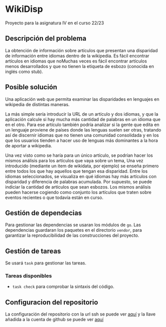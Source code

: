 # WikiDisp
Proyecto para la asignatura IV en el curso 22/23

## Descripción del problema
La obtención de información sobre artículos que presentan una disparidad de información entre idiomas dentro de la wikipedia. Es fácil encontrar artículos en idiomas que noMuchas veces es fácil encontrar artículos menos desarrollados y que no tienen la etiqueta de esbozo (conocida en inglés como stub).
## Posible solución
Una aplicación web que permita examinar las disparidades en lenguajes en wikipedia de distintas maneras.

La más simple sería introducir la URL de un artículo y dos idiomas, y que la aplicación calcule si hay mucha más cantidad de palabras en un idioma que en el otro. Para ese artículo también podría analizar si la gente que edita en un lenguaje proviene de países donde las lenguas suelen ser otras, tratando así de discernir idiomas que no tienen una comunidad consolidada y en los que los usuarios tienden a hacer uso de lenguas más dominantes a la hora de aportar a wikipedia.

Una vez visto como se haría para un único artículo, se podrían hacer los mismos análisis para los artículos que vaya sobre un tema, Una vez introducido (mediante un item de wikidata, por ejemplo) se enseña primero entre todos los que hay aquellos que tengan esa disparidad. Entre los idiomas seleccionados, se visualiza en qué idiomas hay más artículos con disparidad y diferencia de palabras acumulada. Por supuesto, se puede indiciar la cantidad de artículos que sean esbozos. Los mismos análisis pueden hacerse cogiendo como conjunto los artículos que traten sobre eventos recientes o que todavía están en curso.

## Gestión de dependecias
Para gestionar las dependencias se usaran los módulos de `go`. Las dependencias guardaran los paquetes en el directorio `vendor`, para garantizar la reproducibilidad de las construcciones del proyecto.
## Gestión de tareas
Se usará `task` para gestionar las tareas.

### Tareas disponibles
* `task check` para comprobar la sintaxis del código.


## Configuracion del repositorio
La configuración del repositorio con la url ssh se puede ver [aquí](Objetivo0/config.png) y la llave añadida a la cuenta de github se puede ver [aquí](Objetivo0/llave.png)
